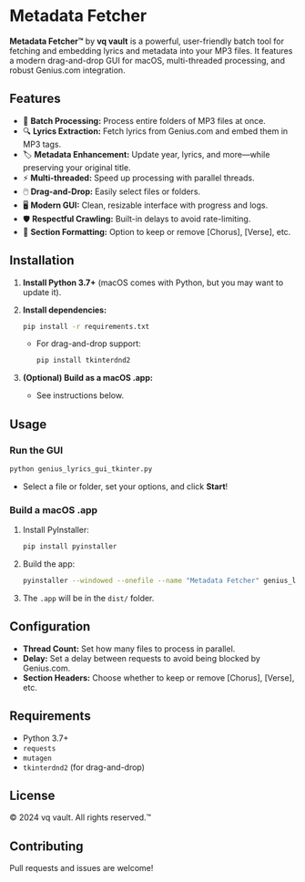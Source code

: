 # Metadata Fetcher

**Metadata Fetcher™** by **vq vault** is a powerful, user-friendly batch tool for fetching and embedding lyrics and metadata into your MP3 files. It features a modern drag-and-drop GUI for macOS, multi-threaded processing, and robust Genius.com integration.

## Features

- 🎵 **Batch Processing:** Process entire folders of MP3 files at once.
- 🔍 **Lyrics Extraction:** Fetch lyrics from Genius.com and embed them in MP3 tags.
- 🏷️ **Metadata Enhancement:** Update year, lyrics, and more—while preserving your original title.
- ⚡ **Multi-threaded:** Speed up processing with parallel threads.
- 🖱️ **Drag-and-Drop:** Easily select files or folders.
- 🖥️ **Modern GUI:** Clean, resizable interface with progress and logs.
- 🛡️ **Respectful Crawling:** Built-in delays to avoid rate-limiting.
- 📝 **Section Formatting:** Option to keep or remove [Chorus], [Verse], etc.

## Installation

1. **Install Python 3.7+** (macOS comes with Python, but you may want to update it).
2. **Install dependencies:**
   ```bash
   pip install -r requirements.txt
   ```
   - For drag-and-drop support:
     ```bash
     pip install tkinterdnd2
     ```

3. **(Optional) Build as a macOS .app:**
   - See instructions below.

## Usage

### Run the GUI

```bash
python genius_lyrics_gui_tkinter.py
```

- Select a file or folder, set your options, and click **Start**!

### Build a macOS .app

1. Install PyInstaller:
   ```bash
   pip install pyinstaller
   ```
2. Build the app:
   ```bash
   pyinstaller --windowed --onefile --name "Metadata Fetcher" genius_lyrics_gui_tkinter.py
   ```
3. The `.app` will be in the `dist/` folder.

## Configuration

- **Thread Count:** Set how many files to process in parallel.
- **Delay:** Set a delay between requests to avoid being blocked by Genius.com.
- **Section Headers:** Choose whether to keep or remove [Chorus], [Verse], etc.

## Requirements

- Python 3.7+
- `requests`
- `mutagen`
- `tkinterdnd2` (for drag-and-drop)

## License

© 2024 vq vault. All rights reserved.™

## Contributing

Pull requests and issues are welcome! 